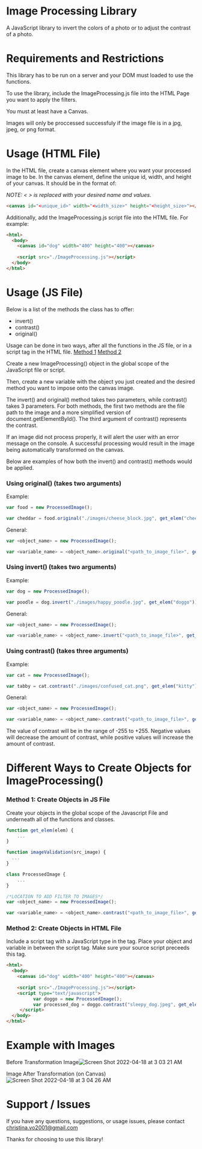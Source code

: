 # Image Processing Library
A JavaScript library to invert the colors of a photo or to adjust the contrast of a photo. 

# Requirements and Restrictions
This library has to be run on a server and your DOM must loaded to use the functions.

To use the library, include the ImageProcessing.js file into the HTML Page you want to apply the filters. 

You must at least have a Canvas.

Images will only be proccessed successfuly if the image file is in a jpg, jpeg, or png format.

# Usage (HTML File)
In the HTML file, create a canvas element where you want your processed image to be. In the canvas element, define the unique id, width, and height of your canvas. It should be in the format of:

*NOTE: < > is replaced with your desired name and values.*
```html
<canvas id="<unique_id>" width="<width_size>" height="<height_size>"></canvas>
```

Additionally, add the ImageProcessing.js script file into the HTML file. For example: 

```html
<html>
  <body>
    <canvas id="dog" width="400" height="400"></canvas>
    
    <script src="./ImageProcessing.js"></script>
  </body>
</html>
```
# Usage (JS File)
Below is a list of the methods the class has to offer:
- invert()
- contrast()
- original() 

Usage can be done in two ways, after all the functions in the JS file, or in a script tag in the HTML file. [Method 1](https://github.com/christunaroll/Image-Processing-Library/edit/main/README.md#method-1) [Method 2](https://github.com/christunaroll/Image-Processing-Library/edit/main/README.md#method-2-create-objects-in-html-file)

Create a new ImageProcessing() object in the global scope of the JavaScript file or script. 

Then, create a new variable with the object you just created and the desired method you want to impose onto the canvas image. 

The invert() and original() method takes two parameters, while contrast() takes 3 parameters. For both methods, the first two methods are the file path to the image and a more simplified version of document.getElementById(). The third argument of contrast() represents the contrast.

If an image did not process properly, it will alert the user with an error message on the console. A successful processing would result in the image being automatically transformed on the canvas. 

Below are examples of how both the invert() and contrast() methods would be applied. 

### Using original() (takes two arguments)   
Example:
```javascript
var food = new ProcessedImage();

var cheddar = food.original("./images/cheese_block.jpg", get_elem("cheese"));
```
General:
```javascript
var <object_name> = new ProcessedImage();

var <variable_name> = <object_name>.original("<path_to_image_file>", get_elem("<unique_id>"));
```

### Using invert() (takes two arguments)   
Example:
```javascript
var dog = new ProcessedImage();

var poodle = dog.invert("./images/happy_poodle.jpg", get_elem("doggo"));
```
General:
```javascript
var <object_name> = new ProcessedImage();

var <variable_name> = <object_name>.invert("<path_to_image_file>", get_elem("<unique_id>"));
```

### Using contrast() (takes three arguments)  
Example: 
```javascript
var cat = new ProcessedImage();

var tabby = cat.contrast("./images/confused_cat.png", get_elem("kitty"), 60);
```
General: 
```javascript
var <object_name> = new ProcessedImage();

var <variable_name> = <object_name>.contrast("<path_to_image_file>", get_elem("<unique_id>"), <contrast_value>);
```

The value of contrast will be in the range of -255 to +255. Negative values will decrease the amount of contrast, while positive values will increase the amount of contrast.

# Different Ways to Create Objects for ImageProcessing()
### Method 1: Create Objects in JS File 
Create your objects in the global scope of the Javascript File and underneath all of the functions and classes.

```javascript
function get_elem(elem) {
	...
}

function imageValidation(src_image) {
  ...
}

class ProcessedImage {
	...
}

/*LOCATION TO ADD FILTER TO IMAGES*/
var <object_name> = new ProcessedImage();

var <variable_name> = <object_name>.contrast("<path_to_image_file>", get_elem("<unique_id>"), <contrast_value>);
```

### Method 2: Create Objects in HTML File
Include a script tag with a JavaScript type in the tag. Place your object and variable in between the script tag. Make sure your source script preceeds this tag. 

```html
<html>
  <body>
    <canvas id="dog" width="400" height="400"></canvas>
    
    <script src="./ImageProcessing.js"></script>
    <script type="text/javascript">
          var doggo = new ProcessedImage();
          var processed_dog = doggo.contrast("sleepy_dog.jpeg", get_elem("dog"), 100);
     </script>
  </body>
</html>
```
# Example with Images
Before Transformation
Image![Screen Shot 2022-04-18 at 3 03 21 AM](https://user-images.githubusercontent.com/90123164/163792797-37a90841-6f43-49a5-9f62-837adc985917.png)

Image After Transformation (on Canvas)
![Screen Shot 2022-04-18 at 3 04 26 AM](https://user-images.githubusercontent.com/90123164/163792967-88f612cf-8f5e-4355-9051-f472d035e158.png)


# Support / Issues
If you have any questions, suggestions, or usage issues, please contact christina.vo2001@gmail.com

Thanks for choosing to use this library!
